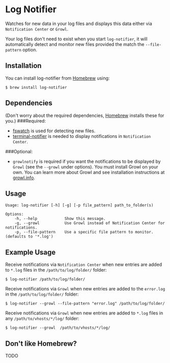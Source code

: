 Log Notifier
============
Watches for new data in your log files and displays this data either via `Notification Center` or `Growl`.

Your log files don't need to exist when you start `log-notifier`, it will automatically detect
and monitor new files provided the match the `--file-pattern` option.

Installation
------------
You can install log-notifier from [Homebrew](http://mxcl.github.com/homebrew/) using:

    $ brew install log-notifier

Dependencies
------------
(Don't worry about the required dependencies, [Homebrew](http://mxcl.github.com/homebrew/) installs these for you.)
###Required:

* [fswatch](https://github.com/alandipert/fswatch) is used for detecting new files.
* [terminal-notifier](https://github.com/alloy/terminal-notifier) is needed to display notifications in `Notification Center`.

###Optional:
* `growlnotify` is required if you want the notifications to be displayed by `Growl` (see the `--growl` under options).
You must install Growl on your own. You can learn more about Growl and see installation instructions at [growl.info](http://growl.info).


Usage
-----
    Usage: log-notifier [-h] [-g] [-p file_pattern] path_to_folder(s)

    Options:
        -h, --help            Show this message.
        -g, --growl           Use Growl instead of Notification Center for notifications.
        -p, --file-pattern    Use a specific file pattern to monitor. (defaults to '*.log')

Example Usage
-------------
Receive notifications via `Notification Center` when new entries are added to `*.log` files in the `/path/to/log/folder/` folder:

    $ log-notifier /path/to/log/folder/

Receive notifications via `Growl` when new entries are added to the `error.log` in the `/path/to/log/folder/` folder:

    $ log-notifier --growl --file-pattern "error.log" /path/to/log/folder/

Receive notifications via `Growl` when new entries are added to  `*.log` files in any `/path/to/vhosts/*/log/` folder:

    $ log-notifier --growl  /path/to/vhosts/*/log/

Don't like Homebrew?
--------------------
TODO